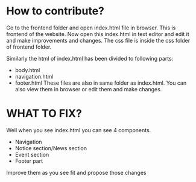 # How to contribute?
Go to the frontend folder and open index.html file in browser.
This is frontend of the website.
Now open this index.html in text editor and edit it and make improvements and changes.
The css file is inside the css folder of frontend folder.

Similarly the html of index.html has been divided to following parts:
- body.html
- navigation.html
- footer.html
These files are also in same folder as index.html. You can also view them in browser or edit them and make changes.

# WHAT TO FIX?
Well when you see index.html you can see 4 components.
- Navigation
- Notice section/News section
- Event section
- Footer part

Improve them as you see fit and propose those changes

